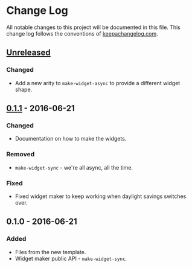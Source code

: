 # Change Log
All notable changes to this project will be documented in this file. This change log follows the conventions of [keepachangelog.com](http://keepachangelog.com/).

## [Unreleased]
### Changed
- Add a new arity to `make-widget-async` to provide a different widget shape.

## [0.1.1] - 2016-06-21
### Changed
- Documentation on how to make the widgets.

### Removed
- `make-widget-sync` - we're all async, all the time.

### Fixed
- Fixed widget maker to keep working when daylight savings switches over.

## 0.1.0 - 2016-06-21
### Added
- Files from the new template.
- Widget maker public API - `make-widget-sync`.

[Unreleased]: https://github.com/your-name/github-dependencies/compare/0.1.1...HEAD
[0.1.1]: https://github.com/your-name/github-dependencies/compare/0.1.0...0.1.1
